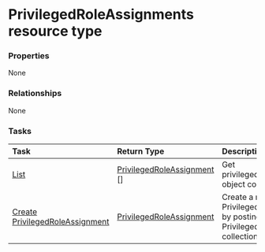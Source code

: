 # PrivilegedRoleAssignments resource type



### Properties
None

### Relationships
None


### Tasks

| Task		   | Return Type	|Description|
|:---------------|:--------|:----------|
|[List](../api/privilegedroleassignment_list.md) | [PrivilegedRoleAssignment](privilegedroleassignment.md) [] |Get privilegedRoleAssignment object collection. |
|[Create PrivilegedRoleAssignment](../api/privilegedroleassignment_post_privilegedroleassignments.md) |[PrivilegedRoleAssignment](privilegedroleassignment.md)| Create a new PrivilegedRoleAssignment by posting to the PrivilegedRoleAssignments collection.|

<!-- uuid: faec70bc-5601-44e1-b9d6-46ccebd7e2d0
2015-10-16 09:51:15 UTC -->
<!-- {
  "type": "#page.annotation",
  "description": "PrivilegedRoleAssignments resource",
  "keywords": "",
  "section": "documentation",
  "tocPath": ""
}-->
